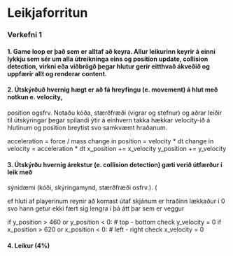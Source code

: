 # Leikjaforritun

### Verkefni 1

#### 1. Game loop er það sem er alltaf að keyra. Allur leikurinn keyrir á einni lykkju sem sér um alla útreikninga eins og position update, collision detection, virkni eða viðbrögð þegar hlutur gerir eitthvað ákveðið og uppfærir allt og renderar content.

#### 2. Útskýrðuð hvernig hægt er að fá hreyfingu (e. movement) á hlut með notkun e. velocity,
position ogsfrv. Notaðu kóða, stærðfræði (vigrar og stefnur) og aðrar leiðir til
útskýringar
þegar spilandi ýtir á einhvern takka hækkar velocity-ið á hlutinum og position breytist svo samkvæmt hraðanum.

acceleration = force / mass
change in position = velocity * dt
change in velocity = acceleration * dt
x_position += x_velocity
y_position += y_velocity

#### 3. Útskýrðu hvernig árekstur (e. collision detection) gæti verið útfærður í leik með
sýnidæmi (kóði, skýringamynd, stærðfræði osfrv.). (

ef hluti af playerinum reynir að komast útaf skjánum er hraðinn lækkaður í 0 svo hann getur ekki fært sig lengra í þá átt þar sem er veggur

if y_position > 460 or y_position < 0:  # top - bottom check
        y_velocity = 0
    if x_position > 620 or x_position < 0:  # left - right check
        x_velocity = 0

#### 4. Leikur (4%)
